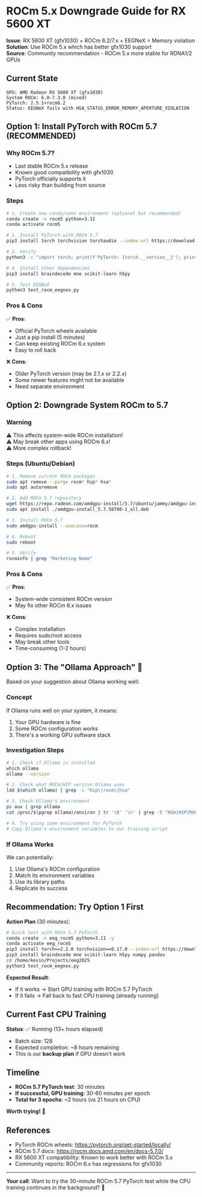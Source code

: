 # ROCm 5.x Downgrade Guide for RX 5600 XT

**Issue**: RX 5600 XT (gfx1030) + ROCm 6.2/7.x + EEGNeX = Memory violation  
**Solution**: Use ROCm 5.x which has better gfx1030 support  
**Source**: Community recommendation - ROCm 5.x more stable for RDNA1/2 GPUs

## Current State

```
GPU: AMD Radeon RX 5600 XT (gfx1030)
System ROCm: 6.0-7.3.0 (mixed)
PyTorch: 2.5.1+rocm6.2
Status: EEGNeX fails with HSA_STATUS_ERROR_MEMORY_APERTURE_VIOLATION
```

## Option 1: Install PyTorch with ROCm 5.7 (RECOMMENDED)

### Why ROCm 5.7?
- Last stable ROCm 5.x release
- Known good compatibility with gfx1030
- PyTorch officially supports it
- Less risky than building from source

### Steps

```bash
# 1. Create new conda/venv environment (optional but recommended)
conda create -n rocm5 python=3.11
conda activate rocm5

# 2. Install PyTorch with ROCm 5.7
pip3 install torch torchvision torchaudio --index-url https://download.pytorch.org/whl/rocm5.7

# 3. Verify
python3 -c "import torch; print(f'PyTorch: {torch.__version__}'); print(f'CUDA available: {torch.cuda.is_available()}')"

# 4. Install other dependencies
pip3 install braindecode mne scikit-learn h5py

# 5. Test EEGNeX
python3 test_rocm_eegnex.py
```

### Pros & Cons

✅ **Pros**:
- Official PyTorch wheels available
- Just a pip install (5 minutes)
- Can keep existing ROCm 6.x system
- Easy to roll back

❌ **Cons**:
- Older PyTorch version (may be 2.1.x or 2.2.x)
- Some newer features might not be available
- Need separate environment

## Option 2: Downgrade System ROCm to 5.7

### Warning
⚠️ This affects system-wide ROCm installation!  
⚠️ May break other apps using ROCm 6.x!  
⚠️ More complex rollback!

### Steps (Ubuntu/Debian)

```bash
# 1. Remove current ROCm packages
sudo apt remove --purge rocm* hip* hsa*
sudo apt autoremove

# 2. Add ROCm 5.7 repository
wget https://repo.radeon.com/amdgpu-install/5.7/ubuntu/jammy/amdgpu-install_5.7.50700-1_all.deb
sudo apt install ./amdgpu-install_5.7.50700-1_all.deb

# 3. Install ROCm 5.7
sudo amdgpu-install --usecase=rocm

# 4. Reboot
sudo reboot

# 5. Verify
rocminfo | grep "Marketing Name"
```

### Pros & Cons

✅ **Pros**:
- System-wide consistent ROCm version
- May fix other ROCm 6.x issues

❌ **Cons**:
- Complex installation
- Requires sudo/root access
- May break other tools
- Time-consuming (1-2 hours)

## Option 3: The "Ollama Approach" 🚀

Based on your suggestion about Ollama working well:

### Concept
If Ollama runs well on your system, it means:
1. Your GPU hardware is fine
2. Some ROCm configuration works
3. There's a working GPU software stack

### Investigation Steps

```bash
# 1. Check if Ollama is installed
which ollama
ollama --version

# 2. Check what ROCm/HIP version Ollama uses
ldd $(which ollama) | grep -i "hip\|rocm\|hsa"

# 3. Check Ollama's environment
ps aux | grep ollama
cat /proc/$(pgrep ollama)/environ | tr '\0' '\n' | grep -E "HSA|HIP|ROCM"

# 4. Try using same environment for PyTorch
# Copy Ollama's environment variables to our training script
```

### If Ollama Works

We can potentially:
1. Use Ollama's ROCm configuration
2. Match its environment variables
3. Use its library paths
4. Replicate its success

## Recommendation: Try Option 1 First

**Action Plan** (30 minutes):

```bash
# Quick test with ROCm 5.7 PyTorch
conda create -n eeg_rocm5 python=3.11 -y
conda activate eeg_rocm5
pip3 install torch==2.2.0 torchvision==0.17.0 --index-url https://download.pytorch.org/whl/rocm5.7
pip3 install braindecode mne scikit-learn h5py numpy pandas
cd /home/kevin/Projects/eeg2025
python3 test_rocm_eegnex.py
```

**Expected Result**:
- If it works → Start GPU training with ROCm 5.7 PyTorch
- If it fails → Fall back to fast CPU training (already running)

## Current Fast CPU Training

**Status**: ✅ Running (13+ hours elapsed)
- Batch size: 128
- Expected completion: ~8 hours remaining
- This is our **backup plan** if GPU doesn't work

## Timeline

- **ROCm 5.7 PyTorch test**: 30 minutes
- **If successful, GPU training**: 30-60 minutes per epoch
- **Total for 3 epochs**: ~2 hours (vs 21 hours on CPU)

**Worth trying!** 🎯

## References

- PyTorch ROCm wheels: https://pytorch.org/get-started/locally/
- ROCm 5.7 docs: https://rocm.docs.amd.com/en/docs-5.7.0/
- RX 5600 XT compatibility: Known to work better with ROCm 5.x
- Community reports: ROCm 6.x has regressions for gfx1030

---

**Your call**: Want to try the 30-minute ROCm 5.7 PyTorch test while the CPU training continues in the background? 🚀
